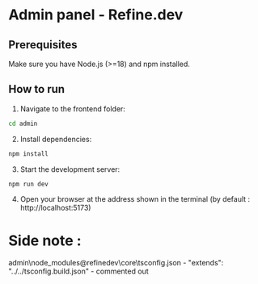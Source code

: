 # Admin panel - Refine.dev

## Prerequisites
Make sure you have Node.js (>=18) and npm installed.

## How to run

1. Navigate to the frontend folder:
```bash
cd admin
```

2. Install dependencies:
```bash
npm install
```

3. Start the development server:
```bash
npm run dev
```

4. Open your browser at the address shown in the terminal (by default : http://localhost:5173)

# Side note : 
admin\node_modules\@refinedev\core\tsconfig.json - "extends": "../../tsconfig.build.json" - commented out
